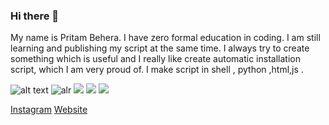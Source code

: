 ### Hi there 👋

<!--
**thelearn-tech/thelearn-tech** is a ✨ _special_ ✨ repository because its `README.md` (this file) appears on your GitHub profile.

Here are some ideas to get you started:

- 🔭 I’m currently working on ...
- 🌱 I’m currently learning ...
- 👯 I’m looking to collaborate on ...
- 🤔 I’m looking for help with ...
- 💬 Ask me about ...
- 📫 How to reach me: ...
- 😄 Pronouns: ...
- ⚡ Fun fact: ...
-->
My name is Pritam Behera. I have zero formal education in coding.
I am still learning and publishing my script at the same time. I always try to create something which is useful and
 I really like create automatic installation script, which I am very proud of.
I make script in shell , python ,html,js
.


![alt text](https://img.shields.io/badge/Codes-Maintained-green)
![alr](https://img.shields.io/badge/Code-shell-orange)
![](https://img.shields.io/badge/Code-python-blue)
![](https://img.shields.io/badge/Code-html-red)
![](https://img.shields.io/badge/Code-javascript-yellow)

[Instagram](https://instagram.com/thelearn_tech)
[Website](https://thelearn-tech.github.io/website/)

